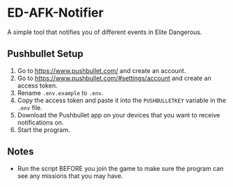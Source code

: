 # ED-AFK-Notifier
A simple tool that notifies you of different events in Elite Dangerous.

## Pushbullet Setup
1. Go to https://www.pushbullet.com/ and create an account.
2. Go to https://www.pushbullet.com/#settings/account and create an access token.
3. Rename `.env.example` to `.env`.
4. Copy the access token and paste it into the `PUSHBULLETKEY` variable in the `.env` file.
5. Download the Pushbullet app on your devices that you want to receive notifications on.
6. Start the program.

## Notes

- Run the script BEFORE you join the game to make sure the program can see any missions that you may have. 
